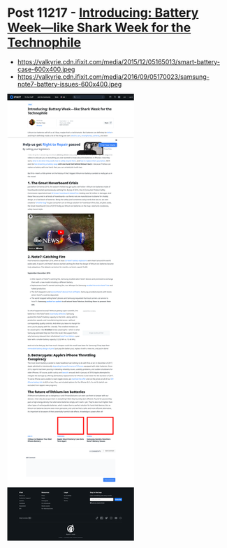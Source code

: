 # Post 11217 - [Introducing: Battery Week—like Shark Week for the Technophile](https://www.ifixit.com/News/11217/battery-week)

- https://valkyrie.cdn.ifixit.com/media/2015/12/05165013/smart-battery-case-600x400.jpeg
- https://valkyrie.cdn.ifixit.com/media/2016/09/05170023/samsung-note7-battery-issues-600x400.jpeg

![screencap](screenshots/19d49424-fbba-432d-bffe-af4c6ae0232c.png)
